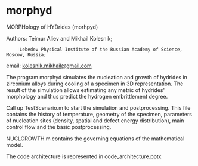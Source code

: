 # morphyd
MORPHology of HYDrides (morhpyd)

Authors: Teimur Aliev and Mikhail Kolesnik;

         Lebedev Physical Institute of the Russian Academy of Science, Moscow, Russia;
         
email: kolesnik.mikhail@gmail.com

The program morphyd simulates the nucleation and growth of hydrides in zirconium alloys during cooling of a specimen in 3D representation.
The result of the simulation allows estimating any metric of hydrides' morphology and thus predict the hydrogen embrittlement degree.

Call up TestScenario.m to start the simulation and postprocessing.
This file contains the history of temperature, geometry of the specimen, parameters of nucleation sites (density, spatial and defect energy distribution),
main control flow and the basic postprocessing.

NUCLGROWTH.m contains the governing equations of the mathematical model.

The code architecture is represented in code_architecture.pptx
